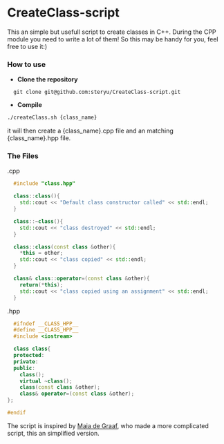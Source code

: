 # CreateClass-script

This an simple but usefull script to create classes in C++. 
During the CPP module you need to write a lot of them! So this may be handy for you, feel free to use it:)

### **How to use**
- **Clone the repository**
```
  git clone git@github.com:steryu/CreateClass-script.git
```
- **Compile**
``` sh
./createClass.sh {class_name}
```
it will then create a {class_name}.cpp file and an matching {class_name}.hpp file.

### **The Files**

.cpp
``` cpp
  #include "class.hpp"

  class::class(){
    std::cout << "Default class constructor called" << std::endl;
  }

  class::~class(){
    std::cout << "class destroyed" << std::endl;
  }

  class::class(const class &other){
    *this = other;
    std::cout << "class copied" << std::endl;
  }

  class& class::operator=(const class &other){
    return(*this);
    std::cout << "class copied using an assignment" << std::endl;
  }
```
.hpp
``` cpp
  #ifndef __CLASS_HPP__
  #define __CLASS_HPP__
  #include <iostream>

  class class{
  protected:
  private:
  public:
    class();
    virtual ~class();
    class(const class &other);
    class& operator=(const class &other);
};

#endif
```

The script is inspired by [Maia de Graaf](https://github.com/maiadegraaf/42-Ultimate-Orthodox-Canonical-Class-Creator), who made a more complicated script, this an simplified version.
